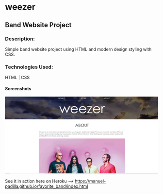 # weezer

## Band Website Project

### Description:

Simple band website project using HTML and modern design styling with CSS.

### Technologies Used:

HTML | CSS

#### Screenshots

![](images/screenshot.png)

See it in action here on Heroku --> https://manuel-padilla.github.io/favorite_band/index.html
